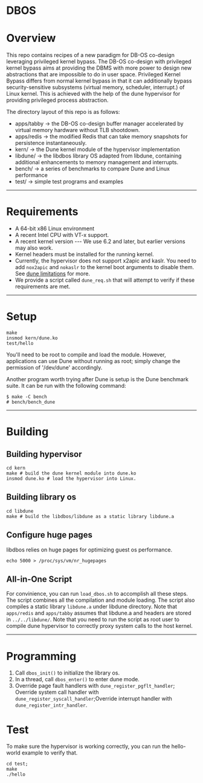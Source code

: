# DBOS

# Overview

This repo contains recipes of a new paradigm for DB-OS co-design leveraging privileged kernel bypass.  The DB-OS co-design with privileged kernel bypass aims at providing the DBMS with more power to design new abstractions that are impossible to do in user space.  Privileged Kernel Bypass differs from normal kernel bypass in that it can additionally bypass security-sensitive subsystems (virtual memory, scheduler, interrupt.) of Linux kernel. This is achieved with the help of the dune hypervisor for providing privileged process abstraction.

The directory layout of this repo is as follows:
* apps/tabby -> the DB-OS co-design buffer manager accelerated by virtual memory hardware without TLB shootdown.
* apps/redis -> the modified Redis that can take memory snapshots for persistence instantaneously.
* kern/    -> the Dune kernel module of the hypervisor implementation
* libdune/ -> the libdbos library OS adapted from libdune, containing additional enhancements to memory management and interrupts. 
* bench/   -> a series of benchmarks to compare Dune and Linux performance
* test/    -> simple test programs and examples

----
# Requirements
* A 64-bit x86 Linux environment
* A recent Intel CPU with VT-x support.
* A recent kernel version --- We use 6.2 and later, but earlier versions
  may also work.
* Kernel headers must be installed for the running kernel.
* Currently, the hypervisor does not support x2apic and kaslr. You need to add `nox2apic` and `nokaslr` to the kernel boot arguments to disable them. See [dune limitations](README.dune.md#limitations) for more.
* We provide a script called `dune_req.sh` that will attempt to verify
if these requirements are met.

----
# Setup

```shell
make
insmod kern/dune.ko
test/hello
```

You'll need to be root to compile and load the module. However, applications can use
Dune without running as root; simply change the permission of '/dev/dune'
accordingly.

Another program worth trying after Dune is setup is the Dune benchmark suite.
It can be run with the following command:

```
$ make -C bench
# bench/bench_dune
```

----
# Building

## Building hypervisor
```shell
cd kern 
make # build the dune kernel module into dune.ko
insmod dune.ko # load the hypervisor into Linux.
```

## Building library os
```shell
cd libdune
make # build the libdbos/libdune as a static library libdune.a
```

## Configure huge pages
libdbos relies on huge pages for optimizing guest os performance.
```shell
echo 5000 > /proc/sys/vm/nr_hugepages
```
## All-in-One Script
For convinience, you can run `load_dbos.sh` to accomplish all these steps. The script combines all the compilation and module loading. The script also compiles a static library `libdune.a` under libdune directory. Note that `apps/redis` and `apps/tabby` assumes that libdune.a and headers are stored in `../../libdune/`. Note that you need to run the script as root user to compile dune hypervisor to correctly proxy system calls to the host kernel.

----
# Programming

1. Call `dbos_init()` to initialize the library os.
2. In a thread, call `dbos_enter()` to enter dune mode.
3. Override page fault handlers with `dune_register_pgflt_handler`; Override system call handler with `dune_register_syscall_handler`;Override interrupt handler with `dune_register_intr_handler`.

# Test
To make sure the hypervisor is working correctly, you can run the hello-world example to verify that.
```shell
cd test;
make
./hello
```